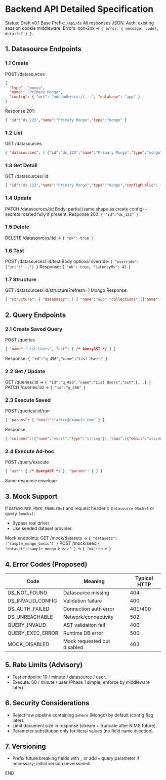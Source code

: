 # Backend API Detailed Specification

Status: Draft v0.1
Base Prefix: `/api/ds`
All responses JSON. Auth: existing session cookie middleware.
Errors: non-2xx -> `{ error: { message, code?, details? } }`.

## 1. Datasource Endpoints

### 1.1 Create
POST /datasources
```json
{
  "type": "mongo",
  "name": "Primary Mongo",
  "config": { "uri": "mongodb+srv://...", "database": "app" }
}
```
Response 201:
```json
{ "id":"ds_123","name":"Primary Mongo","type":"mongo" }
```

### 1.2 List
GET /datasources
```json
{ "datasources": [ {"id":"ds_123","name":"Primary Mongo","type":"mongo"} ] }
```

### 1.3 Get Detail
GET /datasources/:id
```json
{ "id":"ds_123","name":"Primary Mongo","type":"mongo","configPublic": {"database":"app"} }
```

### 1.4 Update
PATCH /datasources/:id
Body: partial (same shape as create config) – secrets rotated fully if present.
Response 200: `{ "id":"ds_123" }`

### 1.5 Delete
DELETE /datasources/:id -> `{ "ok": true }`

### 1.6 Test
POST /datasources/:id/test
Body optional override: `{ "override": {"uri":"..."} }`
Response: `{ "ok": true, "latencyMs": 42 }`

### 1.7 Structure
GET /datasources/:id/structure?refresh=1
Mongo Response:
```json
{ "structure": { "databases": [ { "name":"app","collections":[{"name":"users","sampleFields":[{"path":"_id","type":"ObjectId"}]} ] } ] } }
```

## 2. Query Endpoints

### 2.1 Create Saved Query
POST /queries
```json
{ "name":"List Users", "ast": { /* QueryAST */ } }
```
Response: `{ "id":"q_456","name":"List Users" }`

### 2.2 Get / Update
GET /queries/:id -> `{ "id":"q_456","name":"List Users","ast":{...} }`
PATCH /queries/:id -> `{ "id":"q_456" }`

### 2.3 Execute Saved
POST /queries/:id/run
```json
{ "params": { "email":"alice@example.com" } }
```
Response:
```json
{ "columns":[{"name":"email","type":"string"}],"rows":[{"email":"alice@example.com"}],"meta":{"executionMs":7,"datasourceId":"ds_123"} }
```

### 2.4 Execute Ad-hoc
POST /query/execute
```json
{ "ast": { /* QueryAST */ }, "params": { } }
```
Same response envelope.

## 3. Mock Support
If `DATASOURCE_MOCK_ENABLED=1` and request header `X-Datasource-Mock=1` or query `?mock=1`:
- Bypass real driver.
- Use seeded dataset provider.

Mock endpoints:
GET /mock/datasets -> `{ "datasets":["sample_mongo_basic"] }`
POST /mock/seed `{ "dataset":"sample_mongo_basic" }` -> `{ "ok":true }`

## 4. Error Codes (Proposed)
| Code | Meaning | Typical HTTP |
|------|---------|--------------|
| DS_NOT_FOUND | Datasource missing | 404 |
| DS_INVALID_CONFIG | Validation failure | 400 |
| DS_AUTH_FAILED | Connection auth error | 401/400 |
| DS_UNREACHABLE | Network/connectivity | 502 |
| QUERY_INVALID | AST validation fail | 400 |
| QUERY_EXEC_ERROR | Runtime DB error | 500 |
| MOCK_DISABLED | Mock requested but disabled | 403 |

## 5. Rate Limits (Advisory)
- Test endpoint: 10 / minute / datasource / user.
- Execute: 60 / minute / user (Phase 1 simple; enforce by middleware later).

## 6. Security Considerations
- Reject raw pipeline containing `$where` (Mongo) by default (config flag later).
- Limit document size in response (stream + truncate after N MB future).
- Parameter substitution only for literal values (no field name injection).

## 7. Versioning
- Prefix future breaking fields with `_` or add `v` query parameter if necessary; initial version unversioned.

END
